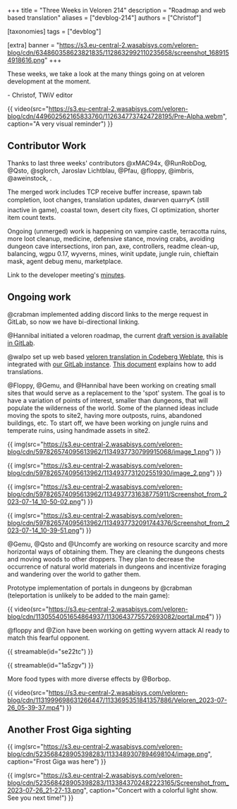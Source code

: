 +++
title = "Three Weeks in Veloren 214"
description = "Roadmap and web based translation"
aliases = ["devblog-214"]
authors = ["Christof"]

[taxonomies]
tags = ["devblog"]

[extra]
banner = "https://s3.eu-central-2.wasabisys.com/veloren-blog/cdn/634860358623821835/1128632992110235658/screenshot_1689154918616.png"
+++

These weeks, we take a look at the many things going on at veloren development at the moment.

\- Christof, TWiV editor

{{ video(src="https://s3.eu-central-2.wasabisys.com/veloren-blog/cdn/449602562165833760/1126347737424728195/Pre-Alpha.webm", caption="A very visual reminder") }}

## Contributor Work

Thanks to last three weeks' contributors @xMAC94x, @RunRobDog, @Qsto, @sglorch, Jaroslav Lichtblau, @Pfau, @floppy, @imbris, @aweinstock, .

The merged work includes TCP receive buffer increase, spawn tab completion, loot changes, translation updates, dwarven quarry⛏️ (still inactive in game), coastal town, desert city fixes, CI optimization, shorter item count texts.

Ongoing (unmerged) work is happening on vampire castle, terracotta ruins, more loot cleanup, medicine, defensive stance, moving crabs, avoiding dungeon cave intersections, iron pan, axe, controllers, readme clean-up, balancing, wgpu 0.17, wyverns, mines, winit update, jungle ruin, chieftain mask, agent debug menu, marketplace.

Link to the developer meeting's [minutes](https://hackmd.io/@veloren/B1WzHud9h).

## Ongoing work

@crabman implemented adding discord links to the merge request in GitLab, so now we have bi-directional linking.

@Hannibal initiated a veloren roadmap, the current [draft version is available in GitLab](https://gitlab.com/veloren/book/-/blob/587f1a8653d51601ad74fa200298d8480f1d975e/src/players/roadmap.md).

@walpo set up web based [veloren translation in Codeberg Weblate](https://translate.codeberg.org/engage/veloren/), this is integrated with [our GitLab instance](https://gitlab.com/veloren/dev/veloren/-/tree/weblate-translation). [This document](https://docs.weblate.org/en/latest/user/translating.html) explains how to add translations.

@Floppy, @Gemu, and @Hannibal have been working on creating small sites that would serve as a replacement to the 'spot' system. The goal is to have a variation of points of interest, smaller than dungeons, that will populate the wilderness of the world. Some of the planned ideas include moving the spots to site2, having more outposts, ruins, abandoned buildings, etc. To start off, we have been working on jungle ruins and temperate ruins, using handmade assets in site2.

{{ img(src="https://s3.eu-central-2.wasabisys.com/veloren-blog/cdn/597826574095613962/1134937730799915068/image_1.png") }}

{{ img(src="https://s3.eu-central-2.wasabisys.com/veloren-blog/cdn/597826574095613962/1134937731202551930/image_2.png") }}

{{ img(src="https://s3.eu-central-2.wasabisys.com/veloren-blog/cdn/597826574095613962/1134937731638775911/Screenshot_from_2023-07-14_10-50-02.png") }}

{{ img(src="https://s3.eu-central-2.wasabisys.com/veloren-blog/cdn/597826574095613962/1134937732091744376/Screenshot_from_2023-07-14_10-39-51.png") }}

@Gemu, @Qsto and @Uncomfy are working on resource scarcity and more horizontal ways of obtaining them. They are cleaning the dungeons chests and moving woods to other droppers. They plan to decrease the occurrence of natural world materials in dungeons and incentivize foraging and wandering over the world to gather them.

Prototype implementation of portals in dungeons by @crabman (teleportation is unlikely to be added to the main game):

{{ video(src="https://s3.eu-central-2.wasabisys.com/veloren-blog/cdn/1130554051654864937/1130643775572693082/portal.mp4") }}

@floppy and @Zion have been working on getting wyvern attack AI ready to match this fearful opponent.

{{ streamable(id="se22tc") }}

{{ streamable(id="1a5zgv") }}

More food types with more diverse effects by @Borbop.

{{ video(src="https://s3.eu-central-2.wasabisys.com/veloren-blog/cdn/1131999698631266447/1133695351841357886/Veloren_2023-07-26_05-39-37.mp4") }}

## Another Frost Giga sighting

{{ img(src="https://s3.eu-central-2.wasabisys.com/veloren-blog/cdn/523568428905398283/1133489307894698104/image.png", caption="Frost Giga was here") }}

{{
  img(src="https://s3.eu-central-2.wasabisys.com/veloren-blog/cdn/523568428905398283/1133843702482223165/Screenshot_from_2023-07-26_21-27-13.png",
  caption="Concert with a colorful light show. See you next time!")
}}
